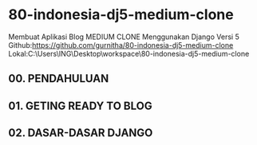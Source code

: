 # 80-indonesia-dj5-medium-clone
Membuat Aplikasi Blog MEDIUM CLONE Menggunakan Django Versi 5
Github:https://github.com/gurnitha/80-indonesia-dj5-medium-clone
Lokal:C:\Users\ING\Desktop\workspace\80-indonesia-dj5-medium-clone


## 00. PENDAHULUAN

## 01. GETING READY TO BLOG

## 02. DASAR-DASAR DJANGO
